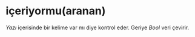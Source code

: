 # içeriyormu\(aranan\)

_Yazı_ içerisinde bir kelime var mı diye kontrol eder. Geriye _Bool_ veri çevirir.

